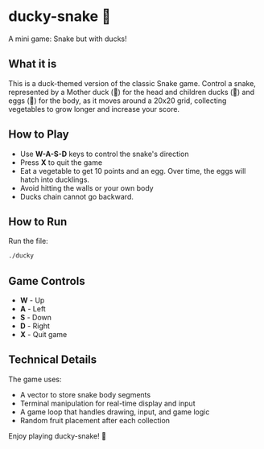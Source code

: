 # ducky-snake 🦆

A mini game: Snake but with ducks!

## What it is

This is a duck-themed version of the classic Snake game. Control a snake, represented by a Mother duck (🦆) for the head and children ducks (🐥) and eggs (🥚) for the body, as it moves around a 20x20 grid, collecting vegetables to grow longer and increase your score.
<!--
## Features

- **Classic Snake Gameplay**: Move with W-A-S-D keys (W=up, A=left, S=down, D=right)
- **Terminal Interface**: Uses ASCII characters to display the game in the terminal
- **Real-time Input**: Non-blocking keyboard input so the game runs smoothly
- **Score System**: Each fruit eaten adds 10 points to your score
- **Cross-platform**: Uses POSIX functions for terminal control (works on Unix-like systems)
 -->
## How to Play

- Use **W-A-S-D** keys to control the snake's direction
- Press **X** to quit the game
- Eat a vegetable to get 10 points and an egg. Over time, the eggs will hatch into ducklings.
- Avoid hitting the walls or your own body
- Ducks chain cannot go backward.

## How to Run
Run the file:
```bash
./ducky
```

## Game Controls

- **W** - Up
- **A** - Left
- **S** - Down
- **D** - Right
- **X** - Quit game

## Technical Details

The game uses:
- A vector to store snake body segments
- Terminal manipulation for real-time display and input
- A game loop that handles drawing, input, and game logic
- Random fruit placement after each collection

Enjoy playing ducky-snake! 🦆
